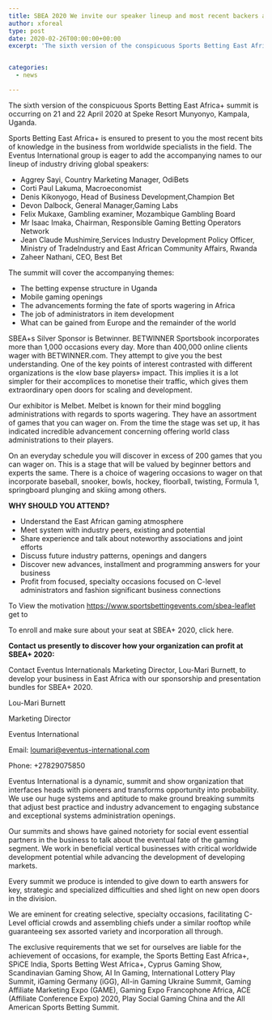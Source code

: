```yaml
---
title: SBEA 2020 We invite our speaker lineup and most recent backers and exhibitors
author: xforeal 
type: post
date: 2020-02-26T00:00:00+00:00
excerpt: 'The sixth version of the conspicuous Sports Betting East Africa+ summit is occurring on 21 and 22 April 2020 at Speke Resort Munyonyo, Kampala, Uganda '


categories:
  - news

---
```

The sixth version of the conspicuous Sports Betting East Africa+ summit is occurring on 21 and 22 April 2020 at Speke Resort Munyonyo, Kampala, Uganda. 

Sports Betting East Africa+ is ensured to present to you the most recent bits of knowledge in the business from worldwide specialists in the field. The Eventus International group is eager to add the accompanying names to our lineup of industry driving global speakers: 

  * Aggrey Sayi, Country Marketing Manager, OdiBets 
  * Corti Paul Lakuma, Macroeconomist 
  * Denis Kikonyogo, Head of Business Development,Champion Bet 
  * Devon Dalbock, General Manager,Gaming Labs 
  * Felix Mukaxe, Gambling examiner, Mozambique Gambling Board 
  * Mr Isaac Imaka, Chairman, Responsible Gaming Betting Operators Network 
  * Jean Claude Mushimire,Services Industry Development Policy Officer, Ministry of TradeIndustry and East African Community Affairs, Rwanda 
  * Zaheer Nathani, CEO, Best Bet 

The summit will cover the accompanying themes: 

  * The betting expense structure in Uganda 
  * Mobile gaming openings 
  * The advancements forming the fate of sports wagering in Africa 
  * The job of administrators in item development 
  * What can be gained from Europe and the remainder of the world 

SBEA+s Silver Sponsor is Betwinner. BETWINNER Sportsbook incorporates more than 1,000 occasions every day. More than 400,000 online clients wager with BETWINNER.com. They attempt to give you the best understanding. One of the key points of interest contrasted with different organizations is the &#171;low base players&#187; impact. This implies it is a lot simpler for their accomplices to monetise their traffic, which gives them extraordinary open doors for scaling and development. 

Our exhibitor is Melbet. Melbet is known for their mind boggling administrations with regards to sports wagering. They have an assortment of games that you can wager on. From the time the stage was set up, it has indicated incredible advancement concerning offering world class administrations to their players. 

On an everyday schedule you will discover in excess of 200 games that you can wager on. This is a stage that will be valued by beginner bettors and experts the same. There is a choice of wagering occasions to wager on that incorporate baseball, snooker, bowls, hockey, floorball, twisting, Formula 1, springboard plunging and skiing among others. 

**WHY SHOULD YOU ATTEND?** 

  * Understand the East African gaming atmosphere 
  * Meet system with industry peers, existing and potential 
  * Share experience and talk about noteworthy associations and joint efforts 
  * Discuss future industry patterns, openings and dangers 
  * Discover new advances, installment and programming answers for your business 
  * Profit from focused, specialty occasions focused on C-level administrators and fashion significant business connections 

To View the motivation https://www.sportsbettingevents.com/sbea-leaflet get to 

To enroll and make sure about your seat at SBEA+ 2020, click here. 

**Contact us presently to discover how your organization can profit at SBEA+ 2020:** 

Contact Eventus Internationals Marketing Director, Lou-Mari Burnett, to develop your business in East Africa with our sponsorship and presentation bundles for SBEA+ 2020. 

Lou-Mari Burnett 

Marketing Director 

Eventus International 

Email: loumari@eventus-international.com 

Phone: +27829075850 

Eventus International is a dynamic, summit and show organization that interfaces heads with pioneers and transforms opportunity into probability. We use our huge systems and aptitude to make ground breaking summits that adjust best practice and industry advancement to engaging substance and exceptional systems administration openings. 

Our summits and shows have gained notoriety for social event essential partners in the business to talk about the eventual fate of the gaming segment. We work in beneficial vertical businesses with critical worldwide development potential while advancing the development of developing markets. 

Every summit we produce is intended to give down to earth answers for key, strategic and specialized difficulties and shed light on new open doors in the division. 

We are eminent for creating selective, specialty occasions, facilitating C-Level official crowds and assembling chiefs under a similar rooftop while guaranteeing sex assorted variety and incorporation all through. 

The exclusive requirements that we set for ourselves are liable for the achievement of occasions, for example, the Sports Betting East Africa+, SPiCE India, Sports Betting West Africa+, Cyprus Gaming Show, Scandinavian Gaming Show, AI In Gaming, International Lottery Play Summit, iGaming Germany (iGG), All-in Gaming Ukraine Summit, Gaming Affiliate Marketing Expo (GAME), Gaming Expo Francophone Africa, ACE (Affiliate Conference Expo) 2020, Play Social Gaming China and the All American Sports Betting Summit.